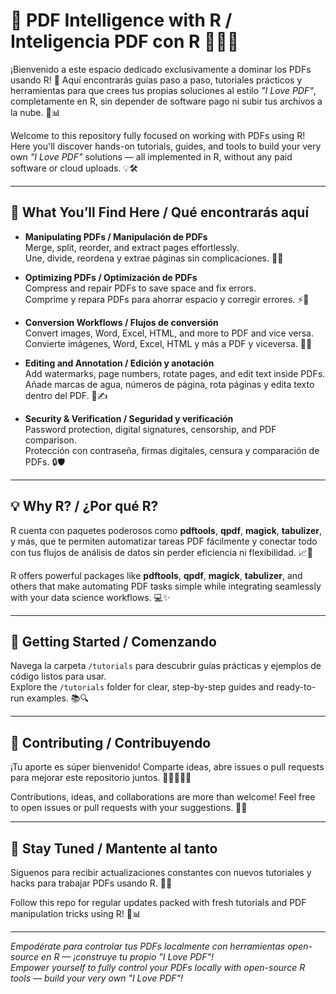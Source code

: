 # 📄 PDF Intelligence with R / Inteligencia PDF con R 💙🐍✨

¡Bienvenido a este espacio dedicado exclusivamente a dominar los PDFs usando R! 🚀 Aquí encontrarás guías paso a paso, tutoriales prácticos y herramientas para que crees tus propias soluciones al estilo *"I Love PDF"*, completamente en R, sin depender de software pago ni subir tus archivos a la nube. 🔐📊

Welcome to this repository fully focused on working with PDFs using R!  
Here you'll discover hands-on tutorials, guides, and tools to build your very own *"I Love PDF"* solutions — all implemented in R, without any paid software or cloud uploads. 💡🛠️

---

## 🚀 What You’ll Find Here / Qué encontrarás aquí

- **Manipulating PDFs / Manipulación de PDFs**  
  Merge, split, reorder, and extract pages effortlessly.  
  Une, divide, reordena y extrae páginas sin complicaciones. 📄✨

- **Optimizing PDFs / Optimización de PDFs**  
  Compress and repair PDFs to save space and fix errors.  
  Comprime y repara PDFs para ahorrar espacio y corregir errores. ⚡💾

- **Conversion Workflows / Flujos de conversión**  
  Convert images, Word, Excel, HTML, and more to PDF and vice versa.  
  Convierte imágenes, Word, Excel, HTML y más a PDF y viceversa. 🔄📑

- **Editing and Annotation / Edición y anotación**  
  Add watermarks, page numbers, rotate pages, and edit text inside PDFs.  
  Añade marcas de agua, números de página, rota páginas y edita texto dentro del PDF. 🎨✍️

- **Security & Verification / Seguridad y verificación**  
  Password protection, digital signatures, censorship, and PDF comparison.  
  Protección con contraseña, firmas digitales, censura y comparación de PDFs. 🔒🛡️

---

## 💡 Why R? / ¿Por qué R?

R cuenta con paquetes poderosos como **pdftools**, **qpdf**, **magick**, **tabulizer**, y más, que te permiten automatizar tareas PDF fácilmente y conectar todo con tus flujos de análisis de datos sin perder eficiencia ni flexibilidad. 📈🤖

R offers powerful packages like **pdftools**, **qpdf**, **magick**, **tabulizer**, and others that make automating PDF tasks simple while integrating seamlessly with your data science workflows. 💻✨

---

## 🏁 Getting Started / Comenzando

Navega la carpeta `/tutorials` para descubrir guías prácticas y ejemplos de código listos para usar.  
Explore the `/tutorials` folder for clear, step-by-step guides and ready-to-run examples. 📚🔍

---

## 🤝 Contributing / Contribuyendo

¡Tu aporte es súper bienvenido! Comparte ideas, abre issues o pull requests para mejorar este repositorio juntos. 💬👩‍💻👨‍💻

Contributions, ideas, and collaborations are more than welcome! Feel free to open issues or pull requests with your suggestions. 🙌✨

---

## 🔔 Stay Tuned / Mantente al tanto

Síguenos para recibir actualizaciones constantes con nuevos tutoriales y hacks para trabajar PDFs usando R. 🚀🔄

Follow this repo for regular updates packed with fresh tutorials and PDF manipulation tricks using R! 🌟📊

---

*Empodérate para controlar tus PDFs localmente con herramientas open-source en R — ¡construye tu propio "I Love PDF"!*  
*Empower yourself to fully control your PDFs locally with open-source R tools — build your very own "I Love PDF"!*

